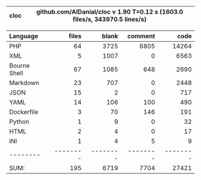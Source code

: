 
cloc|github.com/AlDanial/cloc v 1.90  T=0.12 s (1603.0 files/s, 343970.5 lines/s)
--- | ---

Language|files|blank|comment|code
:-------|-------:|-------:|-------:|-------:
PHP|64|3725|6805|14264
XML|5|1007|0|6563
Bourne Shell|67|1085|648|2690
Markdown|23|707|0|2448
JSON|15|2|0|717
YAML|14|106|100|490
Dockerfile|3|70|146|191
Python|1|9|0|32
HTML|2|4|0|17
INI|1|4|5|9
--------|--------|--------|--------|--------
SUM:|195|6719|7704|27421
